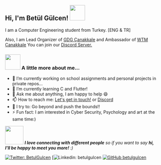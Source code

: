 ### <h2> Hi, I'm Betül Gülcen! <img src="https://media.giphy.com/media/mGcNjsfWAjY5AEZNw6/giphy.gif" width="50"></h2>

I am a Computer Engineering student from Turkey. [ENG & TR] 

Also, I am Lead Organizer of [GDG Çanakkale](https://www.instagram.com/gdgcanakkale/) and Ambassador of [WTM Çanakkale](https://www.instagram.com/wtmcanakkale/) You can join our [Discord Server.](https://discord.gg/gwzcBVZJXT)
                                                                           
### <img src="https://media.giphy.com/media/VgCDAzcKvsR6OM0uWg/giphy.gif" width="50"> A little more about me...  
- 🔭 I’m currently working on school assignments and personal projects in private repos...
- 🌱 I’m currently learning C and Flutter!
- 💬 Ask me about anything, I am happy to help :smile:
- 📫 How to reach me: [Let's get in touch!](https://www.linkedin.com/in/betulgulcen/) or [Discord](https://discord.gg/gwzcBVZJXT)
- 🧗 I try to: Go beyond and push the bounds!!
- ⚡ Fun fact: I am interested in Cyber Security, Psychology and art at the same time:)

<img src="https://media.giphy.com/media/LnQjpWaON8nhr21vNW/giphy.gif" width="60"> <em><b>I love connecting with different people</b> so if you want to say <b>hi, I'll be happy to meet you more!</b> :)</em>

[![Twitter: BetulGulcen](https://img.shields.io/twitter/follow/BetulGulcen?style=social)](https://twitter.com/BetulGulcen)
[![Linkedin: betulgulcen](https://img.shields.io/badge/-betulgulcen-blue?style=flat-square&logo=Linkedin&logoColor=white&link=https://www.linkedin.com/in/betulgulcen/)
[![GitHub betulgulcen](https://img.shields.io/github/followers/betulgulcen?label=follow&style=social)](https://github.com/betulgulcen)
